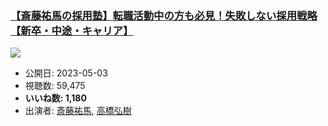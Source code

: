 ### [【斎藤祐馬の採用塾】転職活動中の方も必見！失敗しない採用戦略【新卒・中途・キャリア】](https://www.youtube.com/watch?v=kkPrkQy8LIs)
[![](https://img.youtube.com/vi/kkPrkQy8LIs/sddefault.jpg)](https://www.youtube.com/watch?v=kkPrkQy8LIs)
-   公開日: 2023-05-03
-   視聴数: 59,475
-   **いいね数: 1,180**
-   出演者: [斎藤祐馬](/rehacq_fan/people/斎藤祐馬 "wikilink"), [高橋弘樹](/rehacq_fan/people/高橋弘樹 "wikilink")
